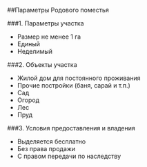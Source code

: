 ##Параметры Родового поместья

###1. Параметры участка
- Размер не менее 1 га
- Единый
- Неделимый

###2. Объекты участка
- Жилой дом для постоянного проживания
- Прочие постройки (баня, сарай и т.п.)
- Сад
- Огород
- Лес
- Пруд

###3. Условия предоставления и владения
- Выделяется бесплатно
- Без права продажи
- С правом передачи по наследству
